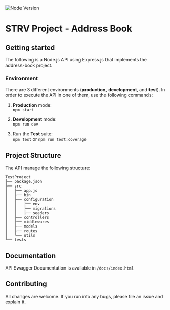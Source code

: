 ![Node Version][node-image]

# STRV Project - Address Book

## Getting started
The following is a Node.js API using Express.js that implements the address-book project.

### Environment
There are 3 different environments (**production**, **development**, and **test**). In order to execute the API in one of them, use the following commands:</br>

1. **Production** mode:</br>
`npm start`

1. **Development** mode: </br>
`npm run dev`

1. Run the **Test** suite: </br>
`npm test` or `npm run test:coverage`

## Project Structure
The API manage the following structure:
```
TestProject
├── package.json
├── src
│   ├── app.js
│   ├── bin
│   ├── configuration
│   │   ├── env
│   │   ├── migrations
│   │   ├── seeders
│   ├── controllers
│   ├── middlewares
│   ├── models
│   ├── routes
│   └── utils
└── tests
```

## Documentation
API Swagger Documentation is available in `/docs/index.html`


## Contributing
All changes are welcome. If you run into any bugs, please file an issue and explain it.


[node-image]: https://img.shields.io/badge/node-10.13.0-brightgreen.svg
